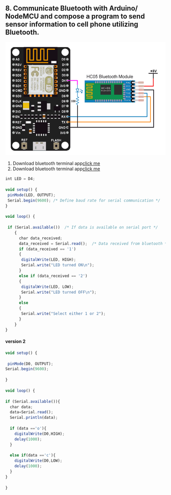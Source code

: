 ## 8. Communicate Bluetooth with Arduino/ NodeMCU and compose a program to send sensor information to cell phone utilizing Bluetooth.

<img src="assets/images/bluetooth.png" width="700">

1. Download bluetooth terminal app[click me]()
2. Download bluetooth terminal app[click me]()

```js
int LED = D4;

void setup() {
 pinMode(LED, OUTPUT);
 Serial.begin(9600); /* Define baud rate for serial communication */
}

void loop() {

 if (Serial.available())  /* If data is available on serial port */
    {
      char data_received;
      data_received = Serial.read();  /* Data received from bluetooth */
      if (data_received == '1')
      {
       digitalWrite(LED, HIGH);
       Serial.write("LED turned ON\n");
      }
      else if (data_received == '2')
      {
       digitalWrite(LED, LOW);
       Serial.write("LED turned OFF\n");
      }
      else
      {
       Serial.write("Select either 1 or 2");
      }
    }
}
```

#### version 2

```js
void setup() {

 pinMode(D0, OUTPUT);
Serial.begin(9600);

}

void loop() {

if (Serial.available()){
  char data;
  data=Serial.read();
  Serial.println(data);

  if (data =='o'){
    digitalWrite(D0,HIGH);
    delay(1000);
  }

  else if(data =='c'){
    digitalWrite(D0,LOW);
    delay(1000);
  }
}

}
```
